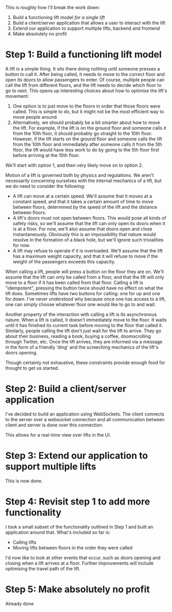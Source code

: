 This is roughly how I'll break the work down:

1. Build a functioning lift model _for a single lift_
2. Build a client/server application that allows a user to interact with the lift
3. Extend our application to support multiple lifts, backend and frontend
4. Make absolutely no profit

# Step 1: Build a functioning lift model

A lift is a simple thing. It sits there doing nothing until someone presses a button to call it.
After being called, it needs to move to the correct floor and open its doors to allow passengers to enter.
Of course, multiple people can call the lift from different floors, and the lift needs to decide which floor to go to
next.
This opens up interesting choices about how to optimise the lift's movement:

1. One option is to just move to the floors in order that those floors were called. This is simple to do, but it might
   not be the most efficient way to move people around.
2. Alternatively, we should probably be a bit smarter about how to move the lift. For example, if the lift is on the
   ground floor and someone calls it from the 10th floor, it should probably go straight to the 10th floor.
   However, if the lift starts on the ground floor and someone calls the lift from the 10th floor and immediately after
   someone calls it from the 5th floor, the lift would have less work to do by going to the 5th floor first before
   arriving at the 10th floor.

We'll start with option 1, and then very likely move on to option 2.

Motion of a lift is governed both by physics and regulations. We aren't necessarily concerning ourselves with the
internal mechanics of a lift, but we do need to consider the following:

- A lift can move at a certain speed. We'll assume that it moves at a constant speed, and that it takes a certain amount
  of time to move between floors, determined by the speed of the lift and the distance between floors.
- A lift's doors must not open between floors. This would pose all kinds of safety risks, so we'll assume that the lift
  can only open its doors when it is at a floor. For now, we'll also assume that doors open and close instantaneously.
  Obviously this is an impossibility that nature would resolve in the formation of a black hole, but we'll ignore such trivialities 
  for now.
- A lift may refuse to operate if it is overloaded. We'll assume that the lift has a maximum weight capacity, and that
  it will refuse to move if the weight of the passengers exceeds this capacity.

When calling a lift, people will press a button on the floor they are on. We'll assume that the lift can only be called
from a floor, and that the lift will only move to a floor if it has been called from that floor.
Calling a lift is "idempotent", pressing the button twice should have no effect on what the lift does.
Sometimes lifts have two buttons for calling: one for up and one for down. I've never understood why because once one
has access to a lift, one can simply choose whatever floor one would like to go to and wait.

Another property of the interaction with calling a lift is its asynchronous nature. When a lift is called, it doesn't
immediately move to the floor. It waits until it has finished its current task before moving to the floor that called
it.
Similarly, people calling the lift don't _just_ wait for the lift to arrive. They go about their business, reading a
book, buying a coffee, doomscrolling through Twitter, etc. Once the lift arrives, they are informed via a message in the
form of a
friendly 'ding' and the screeching mechanics of the lift's doors opening.

Though certainly not exhaustive, these constraints provide enough food for thought to get us started.

# Step 2: Build a client/server application

I've decided to build an application using WebSockets. The client connects to the server over a websocket connection and all communication between client and server is done over this connection.

This allows for a real-time view over lifts in the UI.


# Step 3: Extend our application to support multiple lifts

This is now done.

# Step 4: Revisit step 1 to add more functionality
I took a small subset of the functionality outlined in Step 1 and built an application around that. What's included so far is:
- Calling lifts
- Moving lifts between floors in the order they were called

I'd now like to look at other events that occur, such as doors opening and closing when a lift arrives at a floor.
Further improvements will include optimising the travel path of the lift.


# Step 5: Make absolutely no profit

Already done
